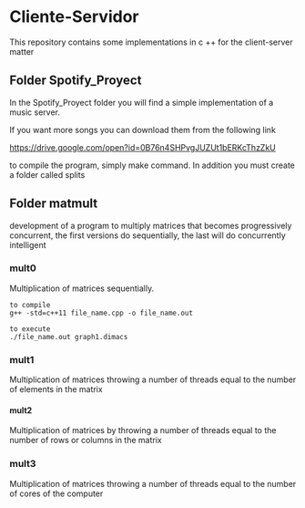 # Cliente-Servidor
This repository contains some implementations in c ++ for the client-server matter

## Folder Spotify_Proyect
In the Spotify_Proyect folder you will find a simple implementation of a music server.

If you want more songs you can download them from the following link

https://drive.google.com/open?id=0B76n4SHPvgJUZUt1bERKcThzZkU

to compile the program, simply make command.
In addition you must create a folder called splits

## Folder matmult

development of a program to multiply matrices that becomes progressively concurrent, the first versions do sequentially, the last will do concurrently intelligent

### mult0

Multiplication of matrices sequentially.
```
to compile
g++ -std=c++11 file_name.cpp -o file_name.out
```
```
to execute
./file_name.out graph1.dimacs
```

### mult1

Multiplication of matrices throwing a number of threads equal to the number of elements in the matrix

#### mult2

Multiplication of matrices by throwing a number of threads equal to the number of rows or columns in the matrix

### mult3

Multiplication of matrices throwing a number of threads equal to the number of cores of the computer
